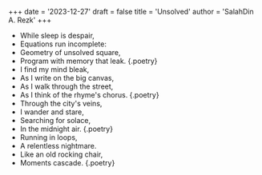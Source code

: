 +++
date = '2023-12-27'
draft = false
title = 'Unsolved'
author = 'SalahDin A. Rezk'
+++

- While sleep is despair,
- Equations run incomplete:
- Geometry of unsolved square,
- Program with memory that leak.
{.poetry}
- I find my mind bleak,
- As I write on the big canvas,
- As I walk through the street,
- As I think of the rhyme's chorus.
{.poetry}
- Through the city's veins, 
- I wander and stare, 
- Searching for solace,
- In the midnight air.
{.poetry}
- Running in loops, 
- A relentless nightmare.
- Like an old rocking chair, 
- Moments cascade.
{.poetry}
